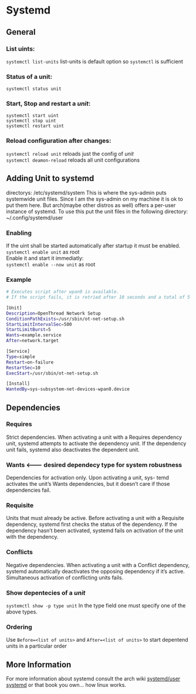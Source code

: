 # Systemd
## General
### List uints:
`systemctl list-units` list-units is default option so `systemctl` is sufficient

### Status of a unit:
`systemctl status unit`

### Start, Stop and restart a *unit*:
`systemctl start uint`\
`systemctl stop uint`\
`systemctl restart uint`

### Reload configuration after changes:
`systemctl reload unit` reloads just the config of *unit*\
`systemctl deamon-reload` reloads all unit configurations

## Adding Unit to systemd
directorys: /etc/systemd/system
This is where the sys-admin puts systemwide unit files. Since I am the sys-admin on my machine it is ok to put them here.
But arch(maybe other distros as well) offers a per-user instance of systemd. 
To use this put the unit files in the following directory: 
~/.config/systemd/user

### Enabling
If the uint shall be started automatically after startup it must be enabled.\
`systemctl enable unit` as root\
Enable it and start it immediatly:\
`systemctl enable --now unit` as root

### Example
```bash
# Executes script after wpan0 is available.
# If the script fails, it is retried after 10 seconds and a total of 5 times.

[Unit]
Description=OpenThread Network Setup
ConditionPathExists=/usr/sbin/ot-net-setup.sh
StartLimitIntervalSec=500
StartLimitBurst=5
Wants=example.service
After=network.target

[Service]
Type=simple
Restart=on-failure
RestartSec=10
ExecStart=/usr/sbin/ot-net-setup.sh

[Install]
WantedBy=sys-subsystem-net-devices-wpan0.device
```
## Dependencies
### Requires
Strict dependencies. When activating a unit with a Requires
dependency unit, systemd attempts to activate the dependency unit. If
the dependency unit fails, systemd also deactivates the dependent unit.

### Wants <--- desired dependecy type for system robustness
Dependencies for activation only. Upon activating a unit, sys-
temd activates the unit’s Wants dependencies, but it doesn’t care if those
dependencies fail.

### Requisite
Units that must already be active. Before activating a
unit with a Requisite dependency, systemd first checks the status of the
dependency. If the dependency hasn’t been activated, systemd fails on
activation of the unit with the dependency.

### Conflicts
Negative dependencies. When activating a unit with a
Conflict dependency, systemd automatically deactivates the opposing
dependency if it’s active. Simultaneous activation of conflicting units
fails.

### Show depentecies of a *unit*
`systemctl show -p type unit` In the type field one must specify one of the above types. 

### Ordering
Use `Before=<list of units>` and `After=<list of units>` to start depentend units in a particular order

## More Information
For more information about systemd consult the arch wiki [systemd/user](https://wiki.archlinux.org/title/systemd/User) [systemd](https://wiki.archlinux.org/title/Systemd#Writing_unit_files)
or that book you own... how linux works.
